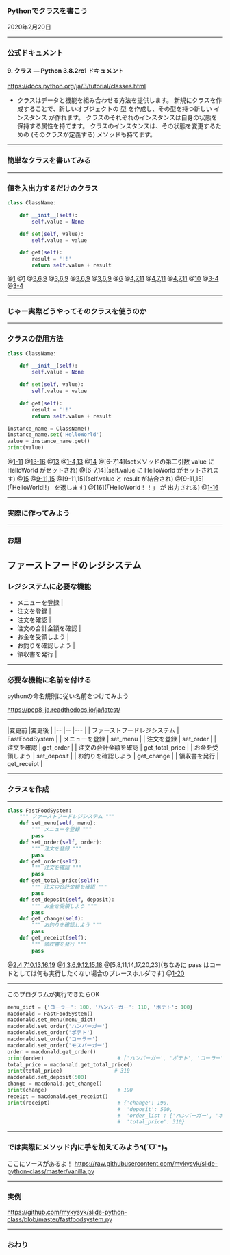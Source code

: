 ### Pythonでクラスを書こう

2020年2月20日

---

### 公式ドキュメント

#### 9. クラス — Python 3.8.2rc1 ドキュメント

https://docs.python.org/ja/3/tutorial/classes.html

- クラスはデータと機能を組み合わせる方法を提供します。 
新規にクラスを作成することで、新しいオブジェクトの 型 を作成し、その型を持つ新しい インスタンス が作れます。 
クラスのそれぞれのインスタンスは自身の状態を保持する属性を持てます。 
クラスのインスタンスは、その状態を変更するための (そのクラスが定義する) メソッドも持てます。

---

### 簡単なクラスを書いてみる

---

### 値を入出力するだけのクラス

```python
class ClassName:

    def __init__(self):
        self.value = None

    def set(self, value):
        self.value = value

    def get(self):
        result = '!!'
        return self.value + result
```

@[1](クラス名)
@[1](「class」に続けてクラスの名前を記述します)
@[3,6,9](メソッド)
@[3,6,9](「def」に続けてメソッド名を記述します)
@[3,6,9](メソッドはクラスに対して操作を定義します)
@[3,6,9](第一引数に必ず「self」を記述します)
@[6](メソッドに引数が欲しいときは第二引数に明記します)
@[4,7,11](インスタンス変数)
@[4,7,11](必ず変数名の前に「self.」を記述します)
@[4,7,11](クラス内で共通利用する変数になります)
@[10](「self.」がつかない変数のスコープはそのメソッド内のみとなります)
@[3-4](コンストラクタ)
@[3-4](クラスのインスタンスが生成された際に呼び出されます)


---

### じゃー実際どうやってそのクラスを使うのか

---

### クラスの使用方法

```python
class ClassName:

    def __init__(self):
        self.value = None

    def set(self, value):
        self.value = value

    def get(self):
        result = '!!'
        return self.value + result

instance_name = ClassName()
instance_name.set('HelloWorld')
value = instance_name.get()
print(value)
```
@[1-11](先ほど作成したクラス)
@[13-16](クラスを呼び出して使う側)
@[13](クラスのインスタンスを生成)
@[1-4,13](クラス側ではこちらにあたります)
@[14](setメソッドにHelloWorldを渡すと)
@[6-7,14](setメソッドの第二引数 value に HelloWorld がセットされ)
@[6-7,14](self.value に HelloWorld がセットされます)
@[15](getメソッドを使うと)
@[9-11,15](クラス側ではこちらが実行され)
@[9-11,15](self.value と result が結合され)
@[9-11,15](「HelloWorld!!」 を返します)
@[16](「HelloWorld！！」 が 出力される)
@[1-16]()

---

### 実際に作ってみよう

---

### お題

ファーストフードのレジシステム
---

### レジシステムに必要な機能

- メニューを登録 |
- 注文を登録 |
- 注文を確認 |
- 注文の合計金額を確認 |
- お金を受領しよう |
- お釣りを確認しよう |
- 領収書を発行 |

---

### 必要な機能に名前を付ける

pythonの命名規則に従い名前をつけてみよう

https://pep8-ja.readthedocs.io/ja/latest/

---

|変更前                |変更後 |
|--                   |-- |--- |
| ファーストフードレジシステム | FastFoodSystem | 
| メニューを登録          | set_menu |
| 注文を登録            | set_order |
| 注文を確認            | get_order |
| 注文の合計金額を確認    | get_total_price |
| お金を受領しよう        | set_deposit |
| お釣りを確認しよう       | get_change |
| 領収書を発行          | get_receipt |

---

### クラスを作成

---

```python
class FastFoodSystem:
    """ ファーストフードレジシステム """
    def set_menu(self, menu):
        """ メニューを登録 """
        pass
    def set_order(self, order):
        """ 注文を登録 """
        pass
    def get_order(self):
        """ 注文を確認 """
        pass
    def get_total_price(self):
        """ 注文の合計金額を確認 """
        pass
    def set_deposit(self, deposit):
        """ お金を受領しよう """
        pass
    def get_change(self):
        """ お釣りを確認しよう """
        pass
    def get_receipt(self):
        """ 領収書を発行 """
        pass
```
@[2,4,7,10,13,16,19](機能名はコメントに利用)
@[1,3,6,9,12,15,18](命名規則で名付けた名前はクラス名とメソッドに利用)
@[5,8,11,14,17,20,23](ちなみに pass はコードとしては何も実行したくない場合のプレースホルダです)
@[1-20](これだけでなにもしないクラスが完成)

---

このプログラムが実行できたらOK

```python
menu_dict = {'コーラー': 100, 'ハンバーガー': 110, 'ポテト': 100}
macdonald = FastFoodSystem()
macdonald.set_menu(menu_dict)
macdonald.set_order('ハンバーガー')
macdonald.set_order('ポテト')
macdonald.set_order('コーラー')
macdonald.set_order('モスバーガー')
order = macdonald.get_order()
print(order)                        # ['ハンバーガー', 'ポテト', 'コーラー']
total_price = macdonald.get_total_price()
print(total_price)                 # 310
macdonald.set_deposit(500)
change = macdonald.get_change()
print(change)                       # 190
receipt = macdonald.get_receipt()
print(receipt)                      # {'change': 190,
                                    #  'deposit': 500,
                                    #  'order_list': ['ハンバーガー', 'ポテト', 'コーラー'],
                                    #  'total_price': 310}
```

---

### では実際にメソッド内に手を加えてみよう٩(ˊᗜˋ*)و 

ここにソースがあるよ！
https://raw.githubusercontent.com/mykysyk/slide-python-class/master/vanilla.py 

---

### 実例

https://github.com/mykysyk/slide-python-class/blob/master/fastfoodsystem.py

---

### おわり
